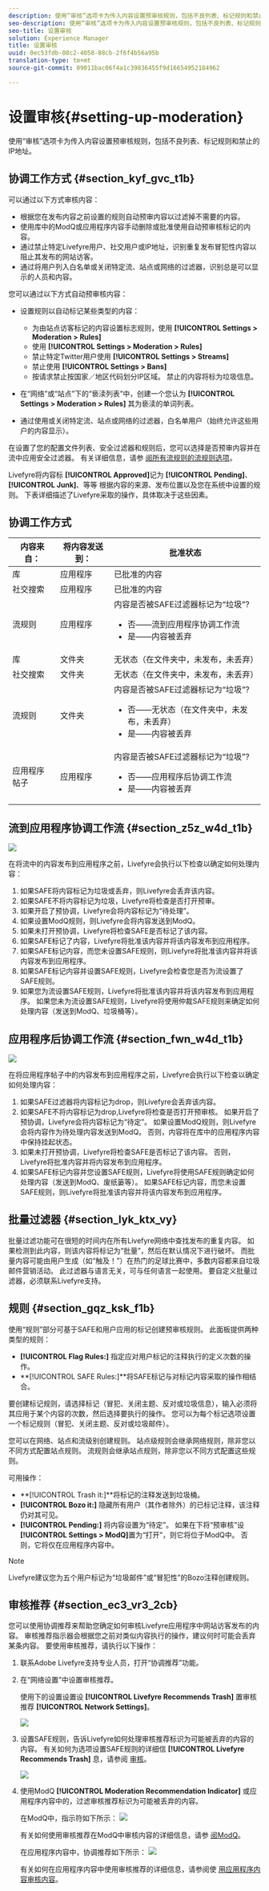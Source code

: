```yaml
---
description: 使用“审核”选项卡为传入内容设置预审核规则，包括不良列表、标记规则和禁止的IP地址。
seo-description: 使用“审核”选项卡为传入内容设置预审核规则，包括不良列表、标记规则和禁止的IP地址。
seo-title: 设置审核
solution: Experience Manager
title: 设置审核
uuid: 0ec53fdb-08c2-4058-88cb-2f6f4b56a95b
translation-type: tm+mt
source-git-commit: 09011bac06f4a1c39836455f9d16654952184962

---
```



# 设置审核{#setting-up-moderation}

使用“审核”选项卡为传入内容设置预审核规则，包括不良列表、标记规则和禁止的IP地址。

## 协调工作方式 {#section_kyf_gvc_t1b}

可以通过以下方式审核内容：

* 根据您在发布内容之前设置的规则自动预审内容以过滤掉不需要的内容。
* 使用库中的ModQ或应用程序内容手动删除或批准使用自动预审核标记的内容。
* 通过禁止特定Livefyre用户、社交用户或IP地址，识别重复发布冒犯性内容以阻止其发布的网站访客。
* 通过将用户列入白名单或关闭特定流、站点或网络的过滤器，识别总是可以显示的人员和内容。

您可以通过以下方式自动预审核内容：

* 设置规则以自动标记某些类型的内容：

   * 为由站点访客标记的内容设置标志规则，使用 **[!UICONTROL Settings > Moderation > Rules]**
   * 使用 **[!UICONTROL Settings > Moderation > Rules]**
   * 禁止特定Twitter用户使用 **[!UICONTROL Settings > Streams]**
   * 禁止使用 **[!UICONTROL Settings > Bans]**
   * 按请求禁止按国家／地区代码划分IP区域。 禁止的内容将标为垃圾信息。

* 在“网络”或“站点”下的“亵渎列表”中，创建一个您认为 **[!UICONTROL Settings > Moderation > Rules]** 其为亵渎的单词列表。
* 通过使用或关闭特定流、站点或网络的过滤器，白名单用户（始终允许这些用户的内容显示）。

在设置了您的配置文件列表、安全过滤器和规则后，您可以选择是否预审内容并在流中应用安全过滤器。 有关详细信息，请参 [阅所有流规则的流规则选项](/help/using/c-streams/c-stream-rule-options-for-all-stream-rules.md#c_stream_rule_options_for_all_stream_rules)。

Livefyre将内容标 **[!UICONTROL Approved]**&#x200B;记为 **[!UICONTROL Pending]**、 **[!UICONTROL Junk]**、等等 根据内容的来源、发布位置以及您在系统中设置的规则。 下表详细描述了Livefyre采取的操作，具体取决于这些因素。

## 协调工作方式

| 内容来自： | 将内容发送到： | 批准状态 |
|--- |--- |--- |
| 库 | 应用程序 | 已批准的内容 |
| 社交搜索 | 应用程序 | 已批准的内容 |
| 流规则 | 应用程序 | 内容是否被SAFE过滤器标记为“垃圾”? <br><ul><li>否——流到应用程序协调工作流</li><li>是——内容被丢弃</li></ul> |
| 库 | 文件夹 | 无状态（在文件夹中，未发布，未丢弃） |
| 社交搜索 | 文件夹 | 无状态（在文件夹中，未发布，未丢弃） |
| 流规则 | 文件夹 | 内容是否被SAFE过滤器标记为“垃圾”? <br><ul><li>否——无状态（在文件夹中，未发布，未丢弃）</li><li>是——内容被丢弃</li></ul> |
| 应用程序帖子 | 应用程序 | 内容是否被SAFE过滤器标记为“垃圾”? <br><ul><li>否——应用程序后协调工作流</li><li>是——内容被丢弃</li></ul> |

## 流到应用程序协调工作流 {#section_z5z_w4d_t1b}

![](assets/stream_to_app_workflow.png)

在将流中的内容发布到应用程序之前，Livefyre会执行以下检查以确定如何处理内容：

1. 如果SAFE将内容标记为垃圾或丢弃，则Livefyre会丢弃该内容。
1. 如果SAFE不将内容标记为垃圾，Livefyre将检查是否打开预审。
1. 如果开启了预协调，Livefyre会将内容标记为“待处理”。
1. 如果设置ModQ规则，则Livefyre会将内容发送到ModQ。
1. 如果未打开预协调，Livefyre将检查SAFE是否标记了该内容。
1. 如果SAFE标记了内容，Livefyre将批准该内容并将该内容发布到应用程序。
1. 如果SAFE标记内容，而您未设置SAFE规则，则Livefyre将批准该内容并将该内容发布到应用程序。
1. 如果SAFE标记内容并设置SAFE规则，Livefyre会检查您是否为流设置了SAFE规则。
1. 如果您为流设置SAFE规则，Livefyre将批准该内容并将该内容发布到应用程序。 如果您未为流设置SAFE规则，Livefyre将使用仲裁SAFE规则来确定如何处理内容（发送到ModQ、垃圾桶等）。

## 应用程序后协调工作流 {#section_fwn_w4d_t1b}

![](assets/post_to_app_workflow.png)

在将应用程序帖子中的内容发布到应用程序之前，Livefyre会执行以下检查以确定如何处理内容：

1. 如果SAFE过滤器将内容标记为drop，则Livefyre会丢弃该内容。
1. 如果SAFE不将内容标记为drop,Livefyre将检查是否打开预审核。 如果开启了预协调，Livefyre会将内容标记为“待定”。 如果设置ModQ规则，则Livefyre会将内容作为待处理内容发送到ModQ。 否则，内容将在库中的应用程序内容中保持挂起状态。
1. 如果未打开预协调，Livefyre将检查SAFE是否标记了该内容。 否则，Livefyre将批准内容并将内容发布到应用程序。
1. 如果SAFE标记内容并您设置SAFE规则，Livefyre将使用SAFE规则确定如何处理内容（发送到ModQ、废纸篓等）。 如果SAFE标记内容，而您未设置SAFE规则，则Livefyre将批准该内容并将该内容发布到应用程序。

## 批量过滤器 {#section_lyk_ktx_vy}

批量过滤功能可在很短的时间内在所有Livefyre网络中查找发布的重复内容。 如果检测到此内容，则该内容将标记为“批量”，然后在默认情况下进行破坏。 而批量内容可能由用户生成（如“触及！”）在热门的足球比赛中，多数内容都来自垃圾邮件营销活动。 此过滤器与语言无关，可与任何语言一起使用。 要自定义批量过滤器，必须联系Livefyre支持。

## 规则 {#section_gqz_ksk_f1b}

使用“规则”部分可基于SAFE和用户应用的标记创建预审核规则。 此面板提供两种类型的规则：

* **[!UICONTROL Flag Rules:]** 指定应对用户标记的注释执行的定义次数的操作。
* **[!UICONTROL SAFE Rules:]**将SAFE标记与对标记内容采取的操作相结合。

要创建标记规则，请选择标记（冒犯、关闭主题、反对或垃圾信息），输入必须将其应用于某个内容的次数，然后选择要执行的操作。 您可以为每个标记选项设置一个标记规则（冒犯、关闭主题、反对或垃圾邮件）。

您可以在网络、站点和流级别创建规则。 站点级规则会继承网络规则，除非您以不同方式配置站点规则。 流规则会继承站点规则，除非您以不同方式配置这些规则。

可用操作：

* **[!UICONTROL Trash it:]**将标记的注释发送到垃圾桶。
* **[!UICONTROL Bozo it:]** 隐藏所有用户（其作者除外）的已标记注释，该注释仍对其可见。
* **[!UICONTROL Pending:]** 将内容设置为“待定”。 如果在下将“预审核”设 **[!UICONTROL Settings > ModQ]**&#x200B;置为“打开”，则它将位于ModQ中。 否则，它将仅在应用程序内容中。

>[!NOTE]
>
>Livefyre建议您为五个用户标记为“垃圾邮件”或“冒犯性”的Bozo注释创建规则。

## 审核推荐 {#section_ec3_vr3_2cb}

您可以使用协调推荐来帮助您确定如何审核Livefyre应用程序中网站访客发布的内容。 审核推荐指示器会根据您之前对类似内容执行的操作，建议何时可能会丢弃某条内容。 要使用审核推荐，请执行以下操作：

1. 联系Adobe Livefyre支持专业人员，打开“协调推荐”功能。
1. 在“网络设置”中设置审核推荐。

   使用下的设置设置设 **[!UICONTROL Livefyre Recommends Trash]** 置审核推荐 **[!UICONTROL Network Settings]**。

   ![](assets/image_mod_reco_trash.png)

1. 设置SAFE规则，告诉Livefyre如何处理审核推荐标识为可能被丢弃的内容的内容。 有关如何为选项设置SAFE规则的详细信 **[!UICONTROL Livefyre Recommends Trash]** 息，请参阅 [审核](/help/using/c-features-livefyre/c-about-moderation/c-moderation.md#c_moderation)。

   ![](assets/modreco4.png)

1. 使用ModQ **[!UICONTROL Moderation Recommendation Indicator]** 或应用程序内容中的，过滤审核推荐标识为可能被丢弃的内容。

   在ModQ中，指示符如下所示：  ![](assets/mod_reco1.png)

   有关如何使用审核推荐在ModQ中审核内容的详细信息，请参 [阅ModQ](/help/using/c-features-livefyre/c-about-moderation/c-modq.md#c_modq)。

   在应用程序内容中，协调推荐如下所示：  ![](assets/modreco3.png)

   有关如何在应用程序内容中使用审核推荐的详细信息，请参阅使 [用应用程序内容审核内容](/help/using/c-features-livefyre/c-about-moderation/c-moderate-content-using-app-content.md#c_moderate_content_using_app_content)。
